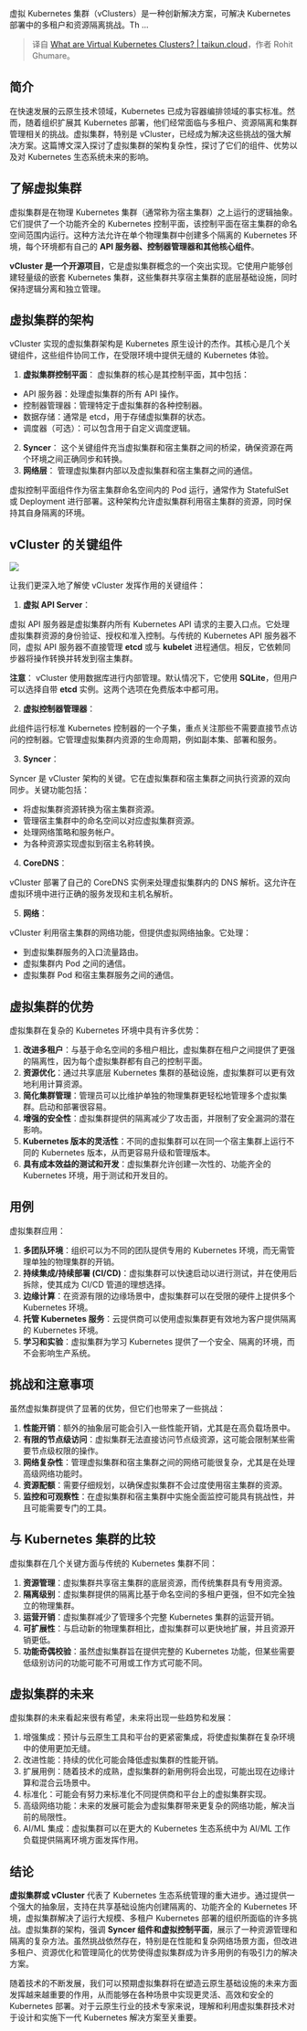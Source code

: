 
<!--
title: 虚拟Kubernetes集群是什么？
cover: https://taikun.cloud/wp-content/uploads/2024/09/what-are-virtual-clusters-scaled.jpg
-->

虚拟 Kubernetes 集群（vClusters）是一种创新解决方案，可解决 Kubernetes 部署中的多租户和资源隔离挑战。Th ...

> 译自 [What are Virtual Kubernetes Clusters? | taikun.cloud](https://taikun.cloud/what-are-virtual-kubernetes-clusters/)，作者 Rohit Ghumare。

## 简介

在快速发展的云原生技术领域，Kubernetes 已成为容器编排领域的事实标准。然而，随着组织扩展其 Kubernetes 部署，他们经常面临与多租户、资源隔离和集群管理相关的挑战。虚拟集群，特别是 vCluster，已经成为解决这些挑战的强大解决方案。这篇博文深入探讨了虚拟集群的架构复杂性，探讨了它们的组件、优势以及对 Kubernetes 生态系统未来的影响。

## 了解虚拟集群

虚拟集群是在物理 Kubernetes 集群（通常称为宿主集群）之上运行的逻辑抽象。它们提供了一个功能齐全的 Kubernetes 控制平面，该控制平面在宿主集群的命名空间范围内运行。这种方法允许在单个物理集群中创建多个隔离的 Kubernetes 环境，每个环境都有自己的 **API 服务器、控制器管理器和其他核心组件**。

**vCluster 是一个开源项目**，它是虚拟集群概念的一个突出实现。它使用户能够创建轻量级的嵌套 Kubernetes 集群，这些集群共享宿主集群的底层基础设施，同时保持逻辑分离和独立管理。

## 虚拟集群的架构

vCluster 实现的虚拟集群架构是 Kubernetes 原生设计的杰作。其核心是几个关键组件，这些组件协同工作，在受限环境中提供无缝的 Kubernetes 体验。

1. **虚拟集群控制平面**： 虚拟集群的核心是其控制平面，其中包括：

- API 服务器：处理虚拟集群的所有 API 操作。
- 控制器管理器：管理特定于虚拟集群的各种控制器。
- 数据存储：通常是 etcd，用于存储虚拟集群的状态。
- 调度器（可选）：可以包含用于自定义调度逻辑。

2. **Syncer**： 这个关键组件充当虚拟集群和宿主集群之间的桥梁，确保资源在两个环境之间正确同步和转换。
3. **网络层**： 管理虚拟集群内部以及虚拟集群和宿主集群之间的通信。

虚拟控制平面组件作为宿主集群命名空间内的 Pod 运行，通常作为 StatefulSet 或 Deployment 进行部署。这种架构允许虚拟集群利用宿主集群的资源，同时保持其自身隔离的环境。

## vCluster 的关键组件

![](https://b3662572.smushcdn.com/3662572/wp-content/uploads/2024/09/Frame-3341-2-1024x576.png?lossy=2&strip=1&webp=1)

让我们更深入地了解使 vCluster 发挥作用的关键组件：

1. **虚拟 API Server**：

虚拟 API 服务器是虚拟集群内所有 Kubernetes API 请求的主要入口点。它处理虚拟集群资源的身份验证、授权和准入控制。与传统的 Kubernetes API 服务器不同，虚拟 API 服务器不直接管理 **etcd** 或与 **kubelet** 进程通信。相反，它依赖同步器将操作转换并转发到宿主集群。

**注意**： vCluster 使用数据库进行内部管理。默认情况下，它使用 **SQLite**，但用户可以选择自带 **etcd** 实例。这两个选项在免费版本中都可用。

2. **虚拟控制器管理器**：

此组件运行标准 Kubernetes 控制器的一个子集，重点关注那些不需要直接节点访问的控制器。它管理虚拟集群内资源的生命周期，例如副本集、部署和服务。

3. **Syncer**：

Syncer 是 vCluster 架构的关键。它在虚拟集群和宿主集群之间执行资源的双向同步。关键功能包括：

-   将虚拟集群资源转换为宿主集群资源。
-   管理宿主集群中的命名空间以对应虚拟集群资源。
-   处理网络策略和服务帐户。
-   为各种资源实现虚拟到宿主名称转换。

4. **CoreDNS**：

vCluster 部署了自己的 CoreDNS 实例来处理虚拟集群内的 DNS 解析。这允许在虚拟环境中进行正确的服务发现和主机名解析。

5. **网络**：

vCluster 利用宿主集群的网络功能，但提供虚拟网络抽象。它处理：

- 到虚拟集群服务的入口流量路由。
- 虚拟集群内 Pod 之间的通信。
- 虚拟集群 Pod 和宿主集群服务之间的通信。

## 虚拟集群的优势

虚拟集群在复杂的 Kubernetes 环境中具有许多优势：

1. **改进多租户**：与基于命名空间的多租户相比，虚拟集群在租户之间提供了更强的隔离性，因为每个虚拟集群都有自己的控制平面。
2. **资源优化**：通过共享底层 Kubernetes 集群的基础设施，虚拟集群可以更有效地利用计算资源。
3. **简化集群管理**：管理员可以比维护单独的物理集群更轻松地管理多个虚拟集群。启动和部署很容易。
4. **增强的安全性**：虚拟集群提供的隔离减少了攻击面，并限制了安全漏洞的潜在影响。
5. **Kubernetes 版本的灵活性**：不同的虚拟集群可以在同一个宿主集群上运行不同的 Kubernetes 版本，从而更容易升级和管理版本。
6. **具有成本效益的测试和开发**：虚拟集群允许创建一次性的、功能齐全的 Kubernetes 环境，用于测试和开发目的。

## 用例

虚拟集群应用：

1. **多团队环境**：组织可以为不同的团队提供专用的 Kubernetes 环境，而无需管理单独的物理集群的开销。
2. **持续集成/持续部署 (CI/CD)**：虚拟集群可以快速启动以进行测试，并在使用后拆除，使其成为 CI/CD 管道的理想选择。
3. **边缘计算**：在资源有限的边缘场景中，虚拟集群可以在受限的硬件上提供多个 Kubernetes 环境。
4. **托管 Kubernetes 服务**：云提供商可以使用虚拟集群更有效地为客户提供隔离的 Kubernetes 环境。
5. **学习和实验**：虚拟集群为学习 Kubernetes 提供了一个安全、隔离的环境，而不会影响生产系统。

## 挑战和注意事项

虽然虚拟集群提供了显著的优势，但它们也带来了一些挑战：

1. **性能开销**：额外的抽象层可能会引入一些性能开销，尤其是在高负载场景中。
2. **有限的节点级访问**：虚拟集群无法直接访问节点级资源，这可能会限制某些需要节点级权限的操作。
3. **网络复杂性**：管理虚拟集群和宿主集群之间的网络可能很复杂，尤其是在处理高级网络功能时。
4. **资源配额**：需要仔细规划，以确保虚拟集群不会过度使用宿主集群的资源。
5. **监控和可观察性**：在虚拟集群和宿主集群中实施全面监控可能具有挑战性，并且可能需要专门的工具。

## 与 Kubernetes 集群的比较

虚拟集群在几个关键方面与传统的 Kubernetes 集群不同：

1. **资源管理**：虚拟集群共享宿主集群的底层资源，而传统集群具有专用资源。
2. **隔离级别**：虚拟集群提供的隔离比基于命名空间的多租户更强，但不如完全独立的物理集群。
3. **运营开销**：虚拟集群减少了管理多个完整 Kubernetes 集群的运营开销。
4. **可扩展性**：与启动新的物理集群相比，虚拟集群可以更快地扩展，并且资源开销更低。
5. **功能奇偶校验**：虽然虚拟集群旨在提供完整的 Kubernetes 功能，但某些需要低级别访问的功能可能不可用或工作方式可能不同。

## 虚拟集群的未来

虚拟集群的未来看起来很有希望，未来将出现一些趋势和发展：

1. 增强集成：预计与云原生工具和平台的更紧密集成，将使虚拟集群在复杂环境中的使用更加无缝。
2. 改进性能：持续的优化可能会降低虚拟集群的性能开销。
3. 扩展用例：随着技术的成熟，虚拟集群的新用例将会出现，可能出现在边缘计算和混合云场景中。
4. 标准化：可能会有努力来标准化不同提供商和平台上的虚拟集群实现。
5. 高级网络功能：未来的发展可能会为虚拟集群带来更复杂的网络功能，解决当前的局限性。
6. AI/ML 集成：虚拟集群可以在更大的 Kubernetes 生态系统中为 AI/ML 工作负载提供隔离环境方面发挥作用。

## 结论

**虚拟集群或 vCluster** 代表了 Kubernetes 生态系统管理的重大进步。通过提供一个强大的抽象层，支持在共享基础设施内创建隔离的、功能齐全的 Kubernetes 环境，虚拟集群解决了运行大规模、多租户 Kubernetes 部署的组织所面临的许多挑战。虚拟集群的架构，强调 **Syncer 组件和虚拟控制平面**，展示了一种资源管理和隔离的复杂方法。虽然挑战依然存在，特别是在性能和复杂网络场景方面，但改进多租户、资源优化和管理简化的优势使得虚拟集群成为许多用例的有吸引力的解决方案。

随着技术的不断发展，我们可以预期虚拟集群将在塑造云原生基础设施的未来方面发挥越来越重要的作用，从而能够在各种场景中实现更灵活、高效和安全的 Kubernetes 部署。对于云原生行业的技​​术专家来说，理解和利用虚拟集群技术对于设计和实施下一代 Kubernetes 解决方案至关重要。
